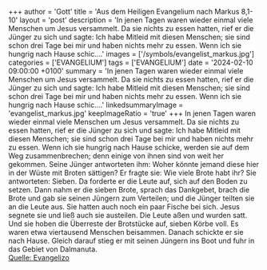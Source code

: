 +++
author = 'Gott'
title = 'Aus dem Heiligen Evangelium nach Markus 8,1-10'
layout = 'post'
description = 'In jenen Tagen waren wieder einmal viele Menschen um Jesus versammelt. Da sie nichts zu essen hatten, rief er die Jünger zu sich und sagte: Ich habe Mitleid mit diesen Menschen; sie sind schon drei Tage bei mir und haben nichts mehr zu essen. Wenn ich sie hungrig nach Hause schic....'
images = ['/symbols/evangelist_markus.jpg']
categories = ['EVANGELIUM']
tags = ['EVANGELIUM']
date = '2024-02-10 09:00:00 +0100'
summary = 'In jenen Tagen waren wieder einmal viele Menschen um Jesus versammelt. Da sie nichts zu essen hatten, rief er die Jünger zu sich und sagte: Ich habe Mitleid mit diesen Menschen; sie sind schon drei Tage bei mir und haben nichts mehr zu essen. Wenn ich sie hungrig nach Hause schic....'
linkedsummaryImage = 'evangelist_markus.jpg'
keepImageRatio = 'true'
+++
In jenen Tagen waren wieder einmal viele Menschen um Jesus versammelt. Da sie nichts zu essen hatten, rief er die Jünger zu sich und sagte:
Ich habe Mitleid mit diesen Menschen; sie sind schon drei Tage bei mir und haben nichts mehr zu essen.
Wenn ich sie hungrig nach Hause schicke, werden sie auf dem Weg zusammenbrechen; denn einige von ihnen sind von weit her gekommen.<!--more-->
Seine Jünger antworteten ihm: Woher könnte jemand diese hier in der Wüste mit Broten sättigen?
Er fragte sie: Wie viele Brote habt ihr? Sie antworteten: Sieben.
Da forderte er die Leute auf, sich auf den Boden zu setzen. Dann nahm er die sieben Brote, sprach das Dankgebet, brach die Brote und gab sie seinen Jüngern zum Verteilen; und die Jünger teilten sie an die Leute aus.
Sie hatten auch noch ein paar Fische bei sich. Jesus segnete sie und ließ auch sie austeilen.
Die Leute aßen und wurden satt. Und sie hoben die Überreste der Brotstücke auf, sieben Körbe voll.
Es waren etwa viertausend Menschen beisammen. Danach schickte er sie nach Hause.
Gleich darauf stieg er mit seinen Jüngern ins Boot und fuhr in das Gebiet von Dalmanuta.<br> [Quelle: Evangelizo](https://evangeliumtagfuertag.org/DE/gospel)